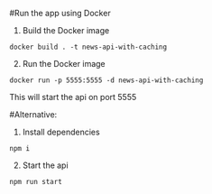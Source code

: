 #Run the app using Docker
1. Build the Docker image
```
docker build . -t news-api-with-caching
```
2. Run the Docker image
```
docker run -p 5555:5555 -d news-api-with-caching
```

This will start the api on port 5555

#Alternative:
1. Install dependencies
```
npm i
```
2. Start the api
```
npm run start
```
